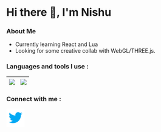 # Hi there :wave:, I'm Nishu
### **About Me**
* Currently learning React and Lua
* Looking for some creative collab with WebGL/THREE.js.

### Languages and tools I use :


|<a src="https://github.com/nishu-murmu/github-readme-stats"><img align="center" src="https://github-readme-stats.vercel.app/api/top-langs/?username=nishu-murmu&langs_count=8&layout=compact&hide_border=true&theme=gruvbox"></a>|<a src="https://github.com/nishu-murmu/github-readme-stats"><img align="center" src="https://github-readme-stats.vercel.app/api?username=nishu-murmu&show_icons=true&theme=gruvbox&hide_border=true"></a>|
|--------------|-------------|

### Connect with me :
<a href="https://twitter.com/_Gliches_"><img style="height:250px, width:20px" src="https://github.com/nishu-murmu/nishu-murmu/blob/main/images/icons8-twitter-48.png"></a> 



